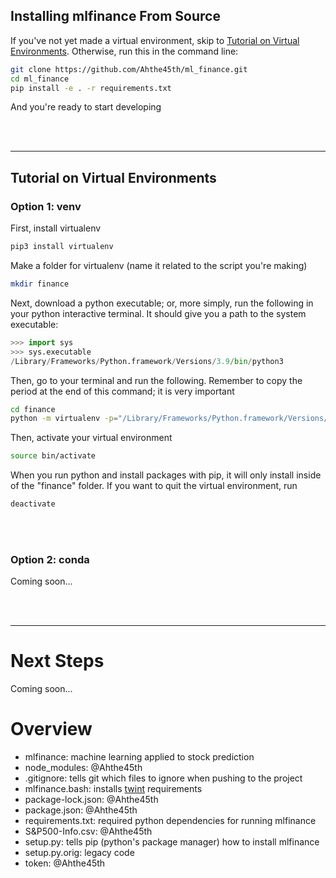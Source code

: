 ## Installing mlfinance From Source

If you've not yet made a virtual environment, skip to <a href="#tutorial-on-virtual-environments">Tutorial on Virtual Environments</a>. Otherwise, run this in the command line:

```bash
git clone https://github.com/Ahthe45th/ml_finance.git
cd ml_finance
pip install -e . -r requirements.txt
```

And you're ready to start developing

<br> </br>

---
## Tutorial on Virtual Environments


### Option 1: venv
First, install virtualenv
```python
pip3 install virtualenv
```

Make a folder for virtualenv (name it related to the script you're making)
```bash
mkdir finance
```


Next, download a python executable; or, more simply, run the following in your python interactive terminal. It should give you a path to the system executable:
```python
>>> import sys
>>> sys.executable
/Library/Frameworks/Python.framework/Versions/3.9/bin/python3
```

Then, go to your terminal and run the following. Remember to copy the period at the end of this command; it is very important
```bash
cd finance
python -m virtualenv -p="/Library/Frameworks/Python.framework/Versions/3.9/bin/python3" .
```

Then, activate your virtual environment
```bash
source bin/activate
```
When you run python and install packages with pip, it will only install inside of the "finance" folder. If you want to quit the virtual environment, run
```bash
deactivate
```


<br> </br>
### Option 2: conda
Coming soon...

<br> </br>

---
# Next Steps

Coming soon...

# Overview

 - mlfinance: machine learning applied to stock prediction
 - node_modules: @Ahthe45th
 - .gitignore: tells git which files to ignore when pushing to the project
 - mlfinance.bash: installs [twint](https://github.com/twintproject/twint) requirements
 - package-lock.json: @Ahthe45th
 - package.json: @Ahthe45th
 - requirements.txt: required python dependencies for running mlfinance
 - S&P500-Info.csv: @Ahthe45th
 - setup.py: tells pip (python's package manager) how to install mlfinance
 - setup.py.orig: legacy code
 - token: @Ahthe45th